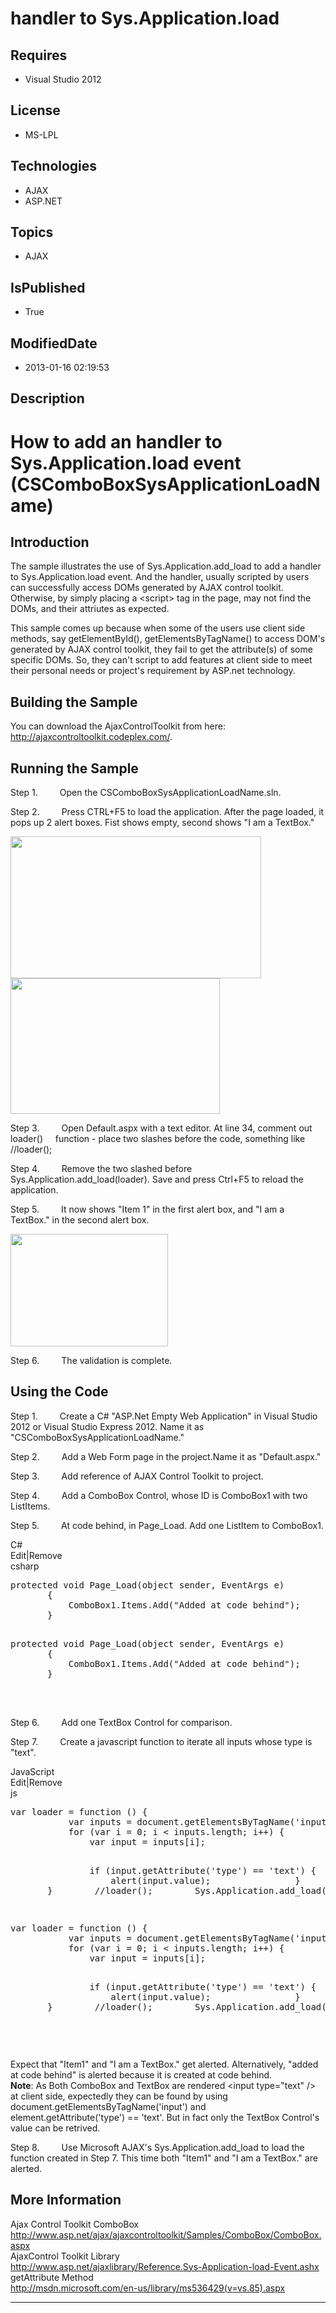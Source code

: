 # handler to Sys.Application.load
## Requires
* Visual Studio 2012
## License
* MS-LPL
## Technologies
* AJAX
* ASP.NET
## Topics
* AJAX
## IsPublished
* True
## ModifiedDate
* 2013-01-16 02:19:53
## Description

<h1>How to add an handler to Sys.Application.load event (CSComboBoxSysApplicationLoadName)</h1>
<h2>Introduction</h2>
<p class="MsoNormal">The sample illustrates the use of Sys.Application.add_load to add a handler to Sys.Application.load event. And the handler, usually scripted by users can successfully access DOMs generated by AJAX control toolkit. Otherwise, by simply
 placing a &lt;script&gt; tag in the page, may not find the DOMs, and their attriutes as expected.</p>
<p class="MsoNormal">This sample comes up because when some of the users use client side methods, say getElementById(), getElementsByTagName() to access DOM's generated by AJAX control toolkit, they fail to get the attribute(s) of some specific DOMs. So,
 they can't script to add features at client side to meet their personal needs or project's requirement by ASP.net technology.</p>
<h2>Building the Sample</h2>
<p class="MsoNormal">You can download the AjaxControlToolkit from here: <a href="http://ajaxcontroltoolkit.codeplex.com/">
http://ajaxcontroltoolkit.codeplex.com/</a>.</p>
<h2>Running the Sample</h2>
<p class="MsoListParagraphCxSpFirst" style=""><span style=""><span style="">Step 1.<span style="font:7.0pt &quot;Times New Roman&quot;">&nbsp;&nbsp;&nbsp;&nbsp;&nbsp;&nbsp;&nbsp;&nbsp;&nbsp;&nbsp;&nbsp;&nbsp;&nbsp;&nbsp;
</span></span></span>Open the CSComboBoxSysApplicationLoadName.sln.</p>
<p class="MsoListParagraphCxSpMiddle" style=""><span style=""><span style="">Step 2.<span style="font:7.0pt &quot;Times New Roman&quot;">&nbsp;&nbsp;&nbsp;&nbsp;&nbsp;&nbsp;&nbsp;&nbsp;&nbsp;&nbsp;&nbsp;&nbsp;&nbsp;&nbsp;
</span></span></span>Press CTRL&#43;F5 to load the application. After the page loaded, it pops up 2 alert boxes. Fist shows empty, second shows &quot;I am a TextBox.&quot;</p>
<p class="MsoListParagraphCxSpMiddle"><span style=""><img src="/site/view/file/74726/1/image.png" alt="" width="401" height="227" align="middle">
</span><br>
<span style=""><img src="/site/view/file/74727/1/image.png" alt="" width="335" height="217" align="middle">
</span></p>
<p class="MsoListParagraphCxSpMiddle" style=""><span style=""><span style="">Step 3.<span style="font:7.0pt &quot;Times New Roman&quot;">&nbsp;&nbsp;&nbsp;&nbsp;&nbsp;&nbsp;&nbsp;&nbsp;&nbsp;&nbsp;&nbsp;&nbsp;&nbsp;&nbsp;
</span></span></span>Open Default.aspx with a text editor. At line 34, comment out loader()<span style="">&nbsp;&nbsp;&nbsp;&nbsp;
</span>function - place two slashes before the code, something like //loader();</p>
<p class="MsoListParagraphCxSpMiddle" style=""><span style=""><span style="">Step 4.<span style="font:7.0pt &quot;Times New Roman&quot;">&nbsp;&nbsp;&nbsp;&nbsp;&nbsp;&nbsp;&nbsp;&nbsp;&nbsp;&nbsp;&nbsp;&nbsp;&nbsp;&nbsp;
</span></span></span>Remove the two slashed before Sys.Application.add_load(loader). Save and press Ctrl&#43;F5 to reload the application.</p>
<p class="MsoListParagraphCxSpMiddle" style=""><span style=""><span style="">Step 5.<span style="font:7.0pt &quot;Times New Roman&quot;">&nbsp;&nbsp;&nbsp;&nbsp;&nbsp;&nbsp;&nbsp;&nbsp;&nbsp;&nbsp;&nbsp;&nbsp;&nbsp;&nbsp;
</span></span></span>It now shows &quot;Item 1&quot; in the first alert box, and &quot;I am a TextBox.&quot; in the second alert box.</p>
<p class="MsoListParagraphCxSpMiddle"><span style=""><img src="/site/view/file/74728/1/image.png" alt="" width="252" height="180" align="middle">
</span></p>
<p class="MsoListParagraphCxSpLast" style=""><span style=""><span style="">Step 6.<span style="font:7.0pt &quot;Times New Roman&quot;">&nbsp;&nbsp;&nbsp;&nbsp;&nbsp;&nbsp;&nbsp;&nbsp;&nbsp;&nbsp;&nbsp;&nbsp;&nbsp;&nbsp;
</span></span></span>The validation is complete.</p>
<p class="MsoNormal"></p>
<h2>Using the Code</h2>
<p class="MsoNormal"></p>
<p class="MsoListParagraphCxSpFirst" style=""><span style=""><span style="">Step 1.<span style="font:7.0pt &quot;Times New Roman&quot;">&nbsp;&nbsp;&nbsp;&nbsp;&nbsp;&nbsp;&nbsp;&nbsp;&nbsp;&nbsp;&nbsp;&nbsp;&nbsp;&nbsp;
</span></span></span>Create a C# &quot;ASP.Net Empty Web Application&quot; in Visual Studio 2012 or Visual Studio Express 2012. Name it as &quot;CSComboBoxSysApplicationLoadName.&quot;</p>
<p class="MsoListParagraphCxSpMiddle" style=""><span style=""><span style="">Step 2.<span style="font:7.0pt &quot;Times New Roman&quot;">&nbsp;&nbsp;&nbsp;&nbsp;&nbsp;&nbsp;&nbsp;&nbsp;&nbsp;&nbsp;&nbsp;&nbsp;&nbsp;&nbsp;
</span></span></span>Add a Web Form page in the project.Name it as &quot;Default.aspx.&quot;</p>
<p class="MsoListParagraphCxSpMiddle" style=""><span style=""><span style="">Step 3.<span style="font:7.0pt &quot;Times New Roman&quot;">&nbsp;&nbsp;&nbsp;&nbsp;&nbsp;&nbsp;&nbsp;&nbsp;&nbsp;&nbsp;&nbsp;&nbsp;&nbsp;&nbsp;
</span></span></span>Add reference of AJAX Control Toolkit to project.</p>
<p class="MsoListParagraphCxSpMiddle" style=""><span style=""><span style="">Step 4.<span style="font:7.0pt &quot;Times New Roman&quot;">&nbsp;&nbsp;&nbsp;&nbsp;&nbsp;&nbsp;&nbsp;&nbsp;&nbsp;&nbsp;&nbsp;&nbsp;&nbsp;&nbsp;
</span></span></span>Add a ComboBox Control, whose ID is ComboBox1 with two ListItems.</p>
<p class="MsoListParagraphCxSpLast" style=""><span style=""><span style="">Step 5.<span style="font:7.0pt &quot;Times New Roman&quot;">&nbsp;&nbsp;&nbsp;&nbsp;&nbsp;&nbsp;&nbsp;&nbsp;&nbsp;&nbsp;&nbsp;&nbsp;&nbsp;&nbsp;
</span></span></span>At code behind, in Page_Load. Add one ListItem to ComboBox1.</p>
<div class="scriptcode">
<div class="pluginEditHolder" pluginCommand="mceScriptCode">
<div class="title"><span>C#</span></div>
<div class="pluginLinkHolder"><span class="pluginEditHolderLink">Edit</span>|<span class="pluginRemoveHolderLink">Remove</span>
</div>
<span class="hidden">csharp</span>
<pre class="hidden">
protected void Page_Load(object sender, EventArgs e)
&nbsp;&nbsp;&nbsp;&nbsp;&nbsp;&nbsp; {
&nbsp;&nbsp;&nbsp;&nbsp;&nbsp;&nbsp;&nbsp;&nbsp;&nbsp;&nbsp; ComboBox1.Items.Add(&quot;Added at code behind&quot;);
&nbsp;&nbsp;&nbsp;&nbsp;&nbsp;&nbsp; }

</pre>
<pre id="codePreview" class="csharp">
protected void Page_Load(object sender, EventArgs e)
&nbsp;&nbsp;&nbsp;&nbsp;&nbsp;&nbsp; {
&nbsp;&nbsp;&nbsp;&nbsp;&nbsp;&nbsp;&nbsp;&nbsp;&nbsp;&nbsp; ComboBox1.Items.Add(&quot;Added at code behind&quot;);
&nbsp;&nbsp;&nbsp;&nbsp;&nbsp;&nbsp; }

</pre>
</div>
</div>
<div class="endscriptcode">&nbsp;</div>
<p class="MsoListParagraphCxSpFirst" style=""><span style=""><span style="">Step 6.<span style="font:7.0pt &quot;Times New Roman&quot;">&nbsp;&nbsp;&nbsp;&nbsp;&nbsp;&nbsp;&nbsp;&nbsp;&nbsp;&nbsp;&nbsp;&nbsp;&nbsp;&nbsp;
</span></span></span>Add one TextBox Control for comparison.</p>
<p class="MsoListParagraphCxSpLast" style=""><span style=""><span style="">Step 7.<span style="font:7.0pt &quot;Times New Roman&quot;">&nbsp;&nbsp;&nbsp;&nbsp;&nbsp;&nbsp;&nbsp;&nbsp;&nbsp;&nbsp;&nbsp;&nbsp;&nbsp;&nbsp;
</span></span></span>Create a javascript function to iterate all inputs whose type is &quot;text&quot;.
</p>
<div class="scriptcode">
<div class="pluginEditHolder" pluginCommand="mceScriptCode">
<div class="title"><span>JavaScript</span></div>
<div class="pluginLinkHolder"><span class="pluginEditHolderLink">Edit</span>|<span class="pluginRemoveHolderLink">Remove</span>
</div>
<span class="hidden">js</span>
<pre class="hidden">
var loader = function () {
&nbsp;&nbsp;&nbsp;&nbsp;&nbsp;&nbsp;&nbsp;&nbsp;&nbsp;&nbsp; var inputs = document.getElementsByTagName('input');
&nbsp;&nbsp;&nbsp;&nbsp;&nbsp;&nbsp;&nbsp;&nbsp;&nbsp;&nbsp; for (var i = 0; i &lt; inputs.length; i&#43;&#43;) {
&nbsp;&nbsp;&nbsp;&nbsp;&nbsp;&nbsp;&nbsp;&nbsp;&nbsp;&nbsp;&nbsp;&nbsp;&nbsp;&nbsp; var input = inputs[i];


&nbsp;&nbsp;&nbsp;&nbsp;&nbsp;&nbsp;&nbsp;&nbsp;&nbsp;&nbsp;&nbsp;&nbsp;&nbsp;&nbsp; if (input.getAttribute('type') == 'text') {
&nbsp;&nbsp;&nbsp;&nbsp;&nbsp;&nbsp;&nbsp;&nbsp;&nbsp;&nbsp;&nbsp;&nbsp;&nbsp;&nbsp;&nbsp;&nbsp;&nbsp;&nbsp; alert(input.value);
&nbsp;&nbsp;&nbsp;&nbsp;&nbsp;&nbsp;&nbsp;&nbsp;&nbsp;&nbsp;&nbsp;&nbsp;&nbsp;&nbsp; }
&nbsp;&nbsp;&nbsp; &nbsp;&nbsp;&nbsp;&nbsp;&nbsp;&nbsp;&nbsp;}
&nbsp;&nbsp;&nbsp;&nbsp;&nbsp;&nbsp; }
&nbsp;&nbsp;&nbsp;&nbsp;&nbsp;&nbsp; //loader();
&nbsp;&nbsp;&nbsp;&nbsp;&nbsp;&nbsp; Sys.Application.add_load(loader);

</pre>
<pre id="codePreview" class="js">
var loader = function () {
&nbsp;&nbsp;&nbsp;&nbsp;&nbsp;&nbsp;&nbsp;&nbsp;&nbsp;&nbsp; var inputs = document.getElementsByTagName('input');
&nbsp;&nbsp;&nbsp;&nbsp;&nbsp;&nbsp;&nbsp;&nbsp;&nbsp;&nbsp; for (var i = 0; i &lt; inputs.length; i&#43;&#43;) {
&nbsp;&nbsp;&nbsp;&nbsp;&nbsp;&nbsp;&nbsp;&nbsp;&nbsp;&nbsp;&nbsp;&nbsp;&nbsp;&nbsp; var input = inputs[i];


&nbsp;&nbsp;&nbsp;&nbsp;&nbsp;&nbsp;&nbsp;&nbsp;&nbsp;&nbsp;&nbsp;&nbsp;&nbsp;&nbsp; if (input.getAttribute('type') == 'text') {
&nbsp;&nbsp;&nbsp;&nbsp;&nbsp;&nbsp;&nbsp;&nbsp;&nbsp;&nbsp;&nbsp;&nbsp;&nbsp;&nbsp;&nbsp;&nbsp;&nbsp;&nbsp; alert(input.value);
&nbsp;&nbsp;&nbsp;&nbsp;&nbsp;&nbsp;&nbsp;&nbsp;&nbsp;&nbsp;&nbsp;&nbsp;&nbsp;&nbsp; }
&nbsp;&nbsp;&nbsp; &nbsp;&nbsp;&nbsp;&nbsp;&nbsp;&nbsp;&nbsp;}
&nbsp;&nbsp;&nbsp;&nbsp;&nbsp;&nbsp; }
&nbsp;&nbsp;&nbsp;&nbsp;&nbsp;&nbsp; //loader();
&nbsp;&nbsp;&nbsp;&nbsp;&nbsp;&nbsp; Sys.Application.add_load(loader);

</pre>
</div>
</div>
<div class="endscriptcode">&nbsp;</div>
<p class="MsoListParagraphCxSpFirst">Expect that &quot;Item1&quot; and &quot;I am a TextBox.&quot; get alerted. Alternatively, &quot;added at code behind&quot; is alerted because it is created at code behind.<br>
<b style="">Note</b>: As Both ComboBox and TextBox are rendered &lt;input type=&quot;text&quot; /&gt; at client side, expectedly they can be found by using document.getElementsByTagName('input') and<span style="">&nbsp;&nbsp;&nbsp;&nbsp;
</span>element.getAttribute('type') == 'text'. But in fact only the TextBox Control's value can be retrived.</p>
<p class="MsoListParagraphCxSpLast" style=""><span style=""><span style="">Step 8.<span style="font:7.0pt &quot;Times New Roman&quot;">&nbsp;&nbsp;&nbsp;&nbsp;&nbsp;&nbsp;&nbsp;&nbsp;&nbsp;&nbsp;&nbsp;&nbsp;&nbsp;&nbsp;
</span></span></span>Use Microsoft AJAX's Sys.Application.add_load to load the function created in Step 7. This time both &quot;Item1&quot; and &quot;I am a TextBox.&quot; are alerted.</p>
<h2>More Information</h2>
<p class="MsoNormal">Ajax Control Toolkit ComboBox<br>
<a href="http://www.asp.net/ajax/ajaxcontroltoolkit/Samples/ComboBox/ComboBox.aspx">http://www.asp.net/ajax/ajaxcontroltoolkit/Samples/ComboBox/ComboBox.aspx</a><br>
AjaxControl Toolkit Library<br>
<a href="http://www.asp.net/ajaxlibrary/Reference.Sys-Application-load-Event.ashx">http://www.asp.net/ajaxlibrary/Reference.Sys-Application-load-Event.ashx</a><br>
getAttribute Method<br>
<a href="http://msdn.microsoft.com/en-us/library/ms536429(v=vs.85).aspx">http://msdn.microsoft.com/en-us/library/ms536429(v=vs.85).aspx</a></p>
<hr>
<div><a href="http://go.microsoft.com/?linkid=9759640" style="margin-top:3px"><img alt="" src="http://bit.ly/onecodelogo">
</a></div>
